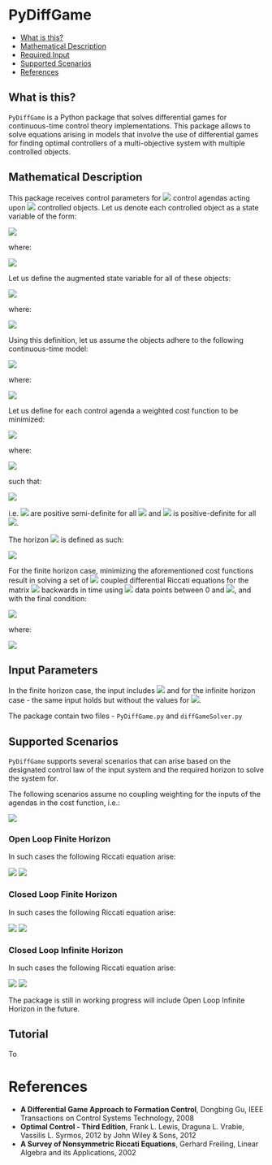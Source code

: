 # PyDiffGame
  * [What is this?](#what-is-this)
  * [Mathematical Description](Math.md)
  * [Required Input](#input-Parameters)
  * [Supported Scenarios](#supported-scenarios)
  * [References](#references)

## What is this?
`PyDiffGame` is a Python package that solves differential games for continuous-time control theory implementations.
This package allows to solve equations arising in models that involve the use of differential games
for finding optimal controllers of a multi-objective system with multiple controlled objects.

## Mathematical Description
This package receives control parameters for <img src="https://render.githubusercontent.com/render/math?math=N \in \mathbb{N}"> control agendas acting upon <img src="https://render.githubusercontent.com/render/math?math=n \in \mathbb{N}"> controlled objects. Let us denote each controlled object as a state variable of the form:

<img src="https://render.githubusercontent.com/render/math?math=x_i \in \mathbb{R}^{m_i}">

where: 

<img src="https://render.githubusercontent.com/render/math?math=m_i \in \mathbb{N} \ : \ \forall 1 \leq i \leq n">


Let us define the augmented state variable for all of these objects:

<img src="https://render.githubusercontent.com/render/math?math=x = [x_1, ..., x_n]^T">

where:

<img src="https://render.githubusercontent.com/render/math?math=x \in \mathbb{R}^{M}, M = \sum_{i=1}^n m_i">

Using this definition, let us assume the objects adhere to the following continuous-time model:

<img src="https://render.githubusercontent.com/render/math?math=\dot{x} = A x %2B \sum_{j=1}^NB_{j} u_j \ : \ x(0) = x_0">

where:

<img src="https://render.githubusercontent.com/render/math?math=A \in \mathbb{R}^{M \times M}, B_{j} \in \mathbb{R}^{M \times k_j} , u_j \in  \mathbb{R}^{k_j}, k_j \in  \mathbb{N} \ : \ \forall 1 \leq j \leq N">

Let us define for each control agenda a weighted cost function to be minimized:

<img src="https://render.githubusercontent.com/render/math?math=J_i = \int_0^{T_f} (x^TQ_ix %2B \sum_{j=1}^N u_j^TR_{ij}u_j)dt \ : \ \forall 1 \leq i \leq N">

where:

<img src="https://render.githubusercontent.com/render/math?math=Q_i \in \mathbb{R}^{M \times M}, R_{ij} \in \mathbb{R}^{k_j \times k_j} \ : \ \forall 1 \leq i \leq j \leq N">

such that:

<img src="https://render.githubusercontent.com/render/math?math=Q_i \geq 0, R_{ii} > 0 \ : \ \forall 1 \leq i \leq N, R_{ij} \geq 0 \ : \ \forall 1 \leq i < j \leq N">

i.e. <img src="https://render.githubusercontent.com/render/math?math=Q_i, R_{ij}"> are positive semi-definite for all <img src="https://render.githubusercontent.com/render/math?math=1 \leq i < j \leq N"> and <img src="https://render.githubusercontent.com/render/math?math=R_{ii}"> is positive-definite for all <img src="https://render.githubusercontent.com/render/math?math=1 \leq i  \leq N">.

The horizon <img src="https://render.githubusercontent.com/render/math?math=T_f"> is defined as such:

<img src="https://render.githubusercontent.com/render/math?math=T_f \in \mathbb{R} \cup \{ \infty \}">

For the finite horizon case, minimizing the aforementioned cost functions result in solving a set of <img src="https://render.githubusercontent.com/render/math?math=N"> coupled differential Riccati equations for the matrix <img src="https://render.githubusercontent.com/render/math?math=P_i"> backwards in time using <img src="https://render.githubusercontent.com/render/math?math=\psi"> data points between 0 and <img src="https://render.githubusercontent.com/render/math?math=T_f">, and with the final condition:

<img src="https://render.githubusercontent.com/render/math?math=P_i(T_f) = P_{f_i} \ : \ \forall 1 \leq i \leq N">

where:

<img src="https://render.githubusercontent.com/render/math?math=P_{f_i} \geq 0 \ : \ \forall 1 \leq i \leq N">

## Input Parameters

In the finite horizon case, the input includes <img src="https://render.githubusercontent.com/render/math?math=\{ m_i \}_{i=1}^N, A, \{ B_i \}_{i=1}^N, \{ Q_i \}_{i=1}^N, \{ \{ R_{ij} \}_{i=1}^N\}_{j=1}^N, T_f, x_0, \{ P_{f_i} \}_{i=1}^N, \psi"> and for the infinite horizon case - the same input holds but without the values for <img src="https://render.githubusercontent.com/render/math?math=P_{f}">.

The package contain two files - `PyDiffGame.py` and `diffGameSolver.py`
## Supported Scenarios
`PyDiffGame` supports several scenarios that can arise based on the designated control law 
of the input system  and the required horizon to solve the system for.

The following scenarios assume no coupling weighting for the inputs of the agendas in the cost function, i.e.:

<img src="https://render.githubusercontent.com/render/math?math=R_{ij}=0_{k_i \times k_i} \ : \ \forall 1 \leq i < j \leq N">

### Open Loop Finite Horizon

In such cases the following Riccati equation arise:

<img src="https://render.githubusercontent.com/render/math?math=\frac{dP_i}{dt} = - A^T P_i - P_i A - Q_i %2B P_i \sum_{j=1}^N S_j P_j  \ , \ P_i(T_f) = P_{f_i} \ : \ \forall 1 \leq i \leq N">
<img src="https://render.githubusercontent.com/render/math?math=S_j = B_j R_{jj}^{-1} B_j^T \ : \ \forall 1 \leq i \leq N">

### Closed Loop Finite Horizon

In such cases the following Riccati equation arise:

<img src="https://render.githubusercontent.com/render/math?math=\frac{dP_i}{dt} = - A^T P_i - P_i A - Q_i %2B P_i \big(\sum_{j=1}^N S_j P_j\big)  %2B \big(\sum_{\substack{j=1 \\ j \neq i}}^NP_jS_j\big)  P_i \ , \ P_i(T_f) = P_{f_i} \ : \ \forall 1 \leq i \leq N">
<img src="https://render.githubusercontent.com/render/math?math=S_j = B_j R_{jj}^{-1} B_j^T \ : \ \forall 1 \leq i \leq N">

### Closed Loop Infinite Horizon

In such cases the following Riccati equation arise:

<img src="https://render.githubusercontent.com/render/math?math=0 = P_i A_c %2B A_c^T P_i %2B Q_i %2B \sum_{j=1}^N P_jB_j R_{jj}^{-T}R_{ij}R_{jj}^{-1}B_j^TP_j \ , \ P_i(T_f) = P_{f_i} \ : \ \forall 1 \leq i \leq N">
<img src="https://render.githubusercontent.com/render/math?math=A_c = A - \sum_{i=1}^N S_iP_i \ , \ S_i = B_i R_{ii}^{-1}B_i^T">

The package is still in working progress will include Open Loop Infinite Horizon in the future.

## Tutorial

To 
# References
- **A Differential Game Approach to Formation Control**, Dongbing Gu, IEEE Transactions on Control Systems Technology, 2008
- **Optimal Control - Third Edition**, Frank L. Lewis, Draguna L. Vrabie, Vassilis L. Syrmos, 2012 by John Wiley & Sons, 2012
- **A Survey of Nonsymmetric Riccati Equations**, Gerhard Freiling, Linear Algebra and its Applications, 2002
